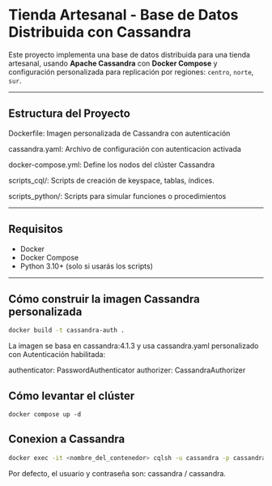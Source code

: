 # Tienda Artesanal - Base de Datos Distribuida con Cassandra

Este proyecto implementa una base de datos distribuida para una tienda artesanal, usando **Apache Cassandra** con **Docker Compose** y configuración personalizada para replicación por regiones: `centro`, `norte`, `sur`.

---

## Estructura del Proyecto

Dockerfile: Imagen personalizada de Cassandra con autenticación

cassandra.yaml: Archivo de configuración con autenticacion activada

docker-compose.yml: Define los nodos del clúster Cassandra

scripts_cql/: Scripts de creación de keyspace, tablas, índices.

scripts_python/: Scripts para simular funciones o procedimientos

---

## Requisitos

- Docker
- Docker Compose
- Python 3.10+ (solo si usarás los scripts)

---

## Cómo construir la imagen Cassandra personalizada

```bash
docker build -t cassandra-auth .
```

La imagen se basa en cassandra:4.1.3 y usa cassandra.yaml personalizado con
Autenticación habilitada:

authenticator: PasswordAuthenticator
authorizer: CassandraAuthorizer

## Cómo levantar el clúster
```
docker compose up -d
```

## Conexion a Cassandra
```bash
docker exec -it <nombre_del_contenedor> cqlsh -u cassandra -p cassandra
```

Por defecto, el usuario y contraseña son: cassandra / cassandra.


